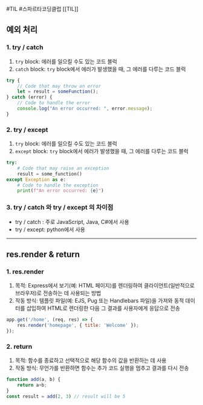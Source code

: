#TIL #스파르타코딩클럽 [[TIL]]

## 예외 처리
### 1. try / catch
1) `try` block: 에러를 일으킬 수도 있는 코드 블럭
2) `catch` block: `try` block에서 에러가 발생했을 때, 그 에러를 다루는 코드 블럭
```javascript
try {
	// Code that may throw an error
	let = result = someFunction();
} catch (error) {
	// Code to handle the error
	console.log("An error occurred: ", error.message);
}
```

### 2. try / except
1) `try` block: 에러를 일으킬 수도 있는 코드 블럭
2) `except` block: `try` block에서 에러가 발생했을 때, 그 에러를 다루는 코드 블럭
```python
try:
	# Code that may raise an exception
	result = some_function()
except Exception as e:
	# Code to handle the exception
	print(f"An error occurred: {e}")
```

### 3. try / catch 와 try / except 의 차이점
- try / catch : 주로 JavaScript, Java, C#에서 사용
- try / except: python에서 사용

---

## res.render & return

### 1. res.render
1) 목적: Express에서 보기(예: HTML 페이지)를 렌더링하여 클라이언트(일반적으로 브라우저)로 전송하는 데 사용되는 방법
2) 작동 방식: 템플릿 파일(예: EJS, Pug 또는 Handlebars 파일)을 가져와 동적 데이터를 삽입하여 HTML로 렌더링한 다음 그 결과를 사용자에게 응답으로 전송
```javascript
app.get('/home', (req, res) => {
	res.render('homepage', { title: 'Welcome' });
});
```

### 2. return
1) 목적: 함수를 종료하고 선택적으로 해당 함수의 값을 반환하는 데 사용
2) 작동 방식: 무언가를 반환하면 함수는 추가 코드 실행을 멈추고 결과를 다시 전송
```javascript
function add(a, b) {
	return a+b;
}
const result = add(2, 3) // result will be 5
```


